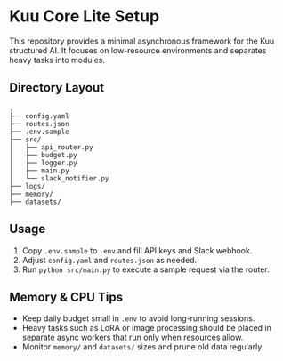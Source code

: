 # Kuu Core Lite Setup

This repository provides a minimal asynchronous framework for the Kuu structured AI.
It focuses on low-resource environments and separates heavy tasks into modules.

## Directory Layout

```
.
├── config.yaml
├── routes.json
├── .env.sample
├── src/
│   ├── api_router.py
│   ├── budget.py
│   ├── logger.py
│   ├── main.py
│   └── slack_notifier.py
├── logs/
├── memory/
├── datasets/
```

## Usage

1. Copy `.env.sample` to `.env` and fill API keys and Slack webhook.
2. Adjust `config.yaml` and `routes.json` as needed.
3. Run `python src/main.py` to execute a sample request via the router.

## Memory & CPU Tips

- Keep daily budget small in `.env` to avoid long-running sessions.
- Heavy tasks such as LoRA or image processing should be placed in separate async
  workers that run only when resources allow.
- Monitor `memory/` and `datasets/` sizes and prune old data regularly.

